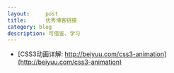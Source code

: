 ```yaml
---
layout:     post
title:      优秀博客链接
category: blog
description: 可借鉴、学习
---
```


+ [CSS3动画详解: http://beiyuu.com/css3-animation](http://beiyuu.com/css3-animation)